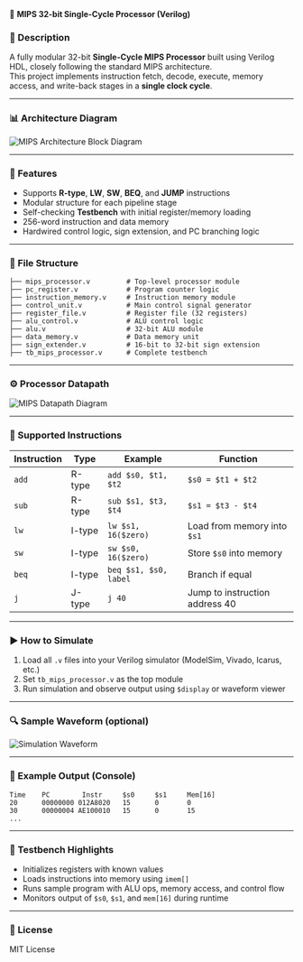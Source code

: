 <summary>📌 <strong>MIPS 32-bit Single-Cycle Processor (Verilog)</strong></summary>

### 📝 Description
A fully modular 32-bit **Single-Cycle MIPS Processor** built using Verilog HDL, closely following the standard MIPS architecture.  
This project implements instruction fetch, decode, execute, memory access, and write-back stages in a **single clock cycle**.

---

### 📊 Architecture Diagram  
![MIPS Architecture Block Diagram](link_to_mips_block_diagram_image)

---

### 🧩 Features
- Supports **R-type**, **LW**, **SW**, **BEQ**, and **JUMP** instructions  
- Modular structure for each pipeline stage  
- Self-checking **Testbench** with initial register/memory loading  
- 256-word instruction and data memory  
- Hardwired control logic, sign extension, and PC branching logic

---

### 📂 File Structure
```
├── mips_processor.v         # Top-level processor module
├── pc_register.v            # Program counter logic
├── instruction_memory.v     # Instruction memory module
├── control_unit.v           # Main control signal generator
├── register_file.v          # Register file (32 registers)
├── alu_control.v            # ALU control logic
├── alu.v                    # 32-bit ALU module
├── data_memory.v            # Data memory unit
├── sign_extender.v          # 16-bit to 32-bit sign extension
├── tb_mips_processor.v      # Complete testbench
```

---

### ⚙️ Processor Datapath  
![MIPS Datapath Diagram](link_to_datapath_image)

---

### 📌 Supported Instructions
| Instruction | Type   | Example               | Function                                |
|------------|--------|------------------------|------------------------------------------|
| `add`      | R-type | `add $s0, $t1, $t2`    | `$s0 = $t1 + $t2`                        |
| `sub`      | R-type | `sub $s1, $t3, $t4`    | `$s1 = $t3 - $t4`                        |
| `lw`       | I-type | `lw $s1, 16($zero)`    | Load from memory into `$s1`             |
| `sw`       | I-type | `sw $s0, 16($zero)`    | Store `$s0` into memory                 |
| `beq`      | I-type | `beq $s1, $s0, label`  | Branch if equal                         |
| `j`        | J-type | `j 40`                 | Jump to instruction address 40          |

---

### ▶️ How to Simulate
1. Load all `.v` files into your Verilog simulator (ModelSim, Vivado, Icarus, etc.)
2. Set `tb_mips_processor.v` as the top module
3. Run simulation and observe output using `$display` or waveform viewer

---

### 🔍 Sample Waveform (optional)  
![Simulation Waveform](link_to_waveform_image)

---

### 📌 Example Output (Console)
```
Time    PC        Instr     $s0     $s1     Mem[16]
20      00000000 012A8020   15      0       0
30      00000004 AE100010   15      0       15
...
```

---

### 🧪 Testbench Highlights
- Initializes registers with known values  
- Loads instructions into memory using `imem[]`  
- Runs sample program with ALU ops, memory access, and control flow  
- Monitors output of `$s0`, `$s1`, and `mem[16]` during runtime  

---

### 📜 License
MIT License

</details>
